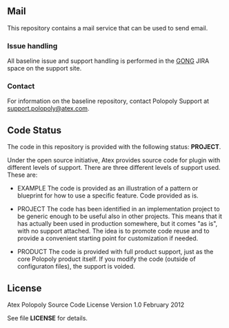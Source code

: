 ## Mail

This repository contains a mail service that can be used to send email.

### Issue handling

All baseline issue and support handling is performed in the [GONG](http://support.polopoly.com/jira/browse/GONG "GONG") JIRA space on the support site.

### Contact

For information on the baseline repository, contact Polopoly Support at support.polopoly@atex.com.

## Code Status
The code in this repository is provided with the following status: **PROJECT**.

Under the open source initiative, Atex provides source code for plugin with different levels of support. There are three different levels of support used. These are:

- EXAMPLE
The code is provided as an illustration of a pattern or blueprint for how to use a specific feature. Code provided as is.

- PROJECT
The code has been identified in an implementation project to be generic enough to be useful also in other projects. This means that it has actually been used in production somewhere, but it comes "as is", with no support attached. The idea is to promote code reuse and to provide a convenient starting point for customization if needed.

- PRODUCT
The code is provided with full product support, just as the core Polopoly product itself.
If you modify the code (outside of configuraton files), the support is voided.


## License
Atex Polopoly Source Code License
Version 1.0 February 2012

See file **LICENSE** for details.
